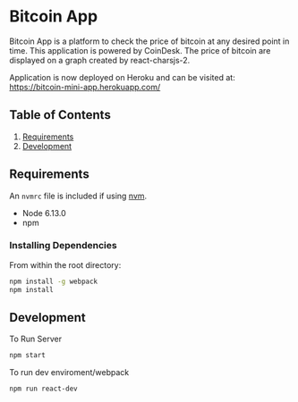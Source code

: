 # Bitcoin App
Bitcoin App is a platform to check the price of bitcoin at any desired point in time. This application is powered by CoinDesk. The price of bitcoin are displayed on a graph created by react-charsjs-2.

Application is now deployed on Heroku and can be visited at: https://bitcoin-mini-app.herokuapp.com/


## Table of Contents

1. [Requirements](#requirements)
1. [Development](#development)


## Requirements

An `nvmrc` file is included if using [nvm](https://github.com/creationix/nvm).

- Node 6.13.0
- npm 

### Installing Dependencies

From within the root directory:

```sh
npm install -g webpack
npm install
```
## Development

To Run Server

```sh
npm start
```

To run dev enviroment/webpack

```sh
npm run react-dev
```
